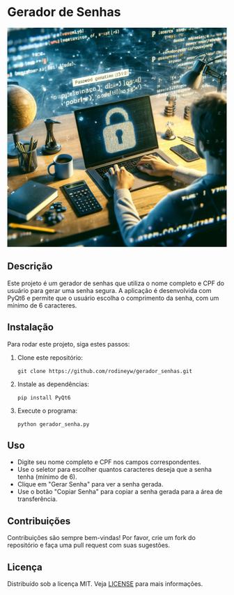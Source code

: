 # Gerador de Senhas

![Criação de Senha com Python](https://github.com/rodineyw/gerador_senhas/blob/main/assets/gerador_senha.png)

## Descrição

Este projeto é um gerador de senhas que utiliza o nome completo e CPF do usuário para gerar uma senha segura. A aplicação é desenvolvida com PyQt6 e permite que o usuário escolha o comprimento da senha, com um mínimo de 6 caracteres.

## Instalação

Para rodar este projeto, siga estes passos:

1. Clone este repositório:

   ```
   git clone https://github.com/rodineyw/gerador_senhas.git
   ```

2. Instale as dependências:

   ```
   pip install PyQt6
   ```

3. Execute o programa:

   ```
   python gerador_senha.py
   ```

## Uso

- Digite seu nome completo e CPF nos campos correspondentes.
- Use o seletor para escolher quantos caracteres deseja que a senha tenha (mínimo de 6).
- Clique em "Gerar Senha" para ver a senha gerada.
- Use o botão "Copiar Senha" para copiar a senha gerada para a área de transferência.

## Contribuições

Contribuições são sempre bem-vindas! Por favor, crie um fork do repositório e faça uma pull request com suas sugestões.

## Licença

Distribuído sob a licença MIT. Veja [LICENSE](https://github.com/rodineyw/gerador_senhas/blob/main/LICENSE) para mais informações.

